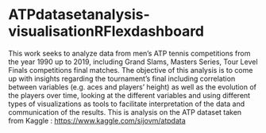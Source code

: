# ATPdatasetanalysis-visualisationRFlexdashboard
This work seeks to analyze data from men’s ATP tennis competitions from the year 1990 up to 2019, including Grand Slams, Masters Series, Tour Level Finals competitions final matches. The objective of this analysis is to come up with insights regarding the tournament’s final including correlation between variables (e.g. aces and players’ height) as well as the evolution of the players over time, looking at the different variables and using different types of visualizations as tools to facilitate interpretation of the data and communication of the results.  This is analysis on the ATP dataset taken from Kaggle : https://www.kaggle.com/sijovm/atpdata
